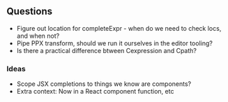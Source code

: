 ## Questions

- Figure out location for completeExpr - when do we need to check locs, and when not?
- Pipe PPX transform, should we run it ourselves in the editor tooling?
- Is there a practical difference btween Cexpression and Cpath?

### Ideas

- Scope JSX completions to things we know are components?
- Extra context: Now in a React component function, etc
